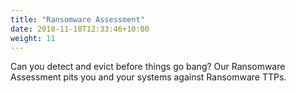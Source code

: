 ```yaml
---
title: "Ransomware Assessment"
date: 2018-11-18T12:33:46+10:00
weight: 11
---
```


Can you detect and evict before things go bang? Our Ransomware Assessment pits you and your systems against Ransomware TTPs. 
